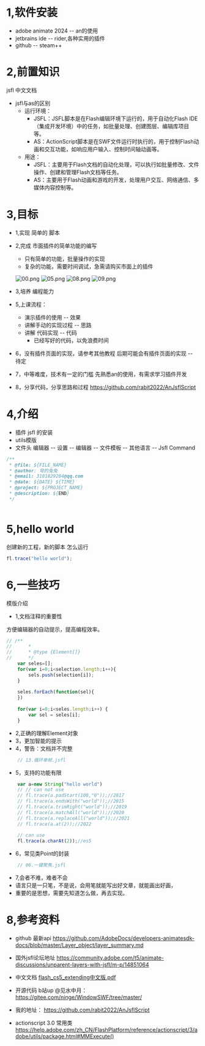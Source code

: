  

# 1,软件安装
* adobe animate 2024 -- an的使用
* jetbrains ide  -- rider,各种实用的插件
* github  --  steam++

# 2,前置知识
jsfl
中文文档

+ jsfl与as的区别
    + 运行环境：
      + JSFL：JSFL脚本是在Flash编辑环境下运行的，用于自动化Flash IDE（集成开发环境）中的任务，如批量处理、创建图层、编辑库项目等。
      + AS：ActionScript脚本是在SWF文件运行时执行的，用于控制Flash动画和交互功能，如响应用户输入、控制时间轴动画等。
    + 用途：
      + JSFL：主要用于Flash文档的自动化处理，可以执行如批量修改、文件操作、创建和管理Flash文档等任务。
      + AS：主要用于Flash动画和游戏的开发，处理用户交互、网络通信、多媒体内容控制等。



# 3,目标
  + 1,实现 简单的 脚本
  + 2,完成 市面插件的简单功能的编写
    - 只有简单的功能，批量操作的实现
    - 复杂的功能，需要时间调试，急需请购买市面上的插件

    ![00.png](./图片/00.png)
    ![05.png](./图片/05.png)
    ![08.png](./图片/08.png)
    ![09.png](./图片/09.png)
    
  + 3,培养 编程能力
  + 5,上课流程：
      - 演示插件的使用  --  效果
      - 讲解手动的实现过程  --  思路
      - 讲解 代码实现  --  代码
        - 已经写好的代码，以免浪费时间 
  + 6，没有插件页面的实现，请参考其他教程
      后期可能会有插件页面的实现 --  待定
  + 7，中等难度，技术有一定的门槛
      先熟悉an的使用，有需求学习插件开发
  + 8，分享代码，分享思路和过程
    https://github.com/rabit2022/AnJsflScript



# 4,介绍
+ 插件 jsfl 的安装
+ utils模版
+ 文件头 
编辑器 -- 设置 -- 编辑器  --  文件模板  --  其他语言  --  Jsfl Command
```javascript
/**
 * @file: ${FILE_NAME}
 * @author: 穹的兔兔
 * @email: 3101829204@qq.com
 * @date: ${DATE} ${TIME}
 * @project: ${PROJECT_NAME}
 * @description: ${END}
 */



```

# 5,hello world

创建新的工程，新的脚本
怎么运行

```javascript
fl.trace("hello world");
```




# 6,一些技巧


模版介绍


+ 1,文档注释的重要性

方便编辑器的自动提示，提高编程效率。
```javascript
// /**
//      * 
//      * @type {Element[]}
//      */
    var seles=[];
    for(var i=0;i<selection.length;i++){
        sels.push(selection[i]);
    }
    
    seles.forEach(function(sel){
    })
    
    for(var i=0;i<seles.length;i++) {
        var sel = seles[i];
    }


```


+ 2,正确的理解Element对象 
+ 3，更加智能的提示
+ 4，警告：文档并不完整

```javascript
    // 13.循环单帧.jsfl

```


+ 5，支持的功能有限
```javascript
    var a=new String("hello world")
    // // can not use
    // fl.trace(a.padStart(100,"0"));//2017
    // fl.trace(a.endsWith("world"));//2015
    // fl.trace(a.trimRight("world"));//2019
    // fl.trace(a.matchAll("world"));//2020
    // fl.trace(a.replaceAll("world"));//2021
    // fl.trace(a.at(2));//2022
    
    // can use
    fl.trace(a.charAt(2));//es5
```


+ 6，常见类Point的封装
```javascript
    // 06.一键聚焦.jsfl
```



+ 7,会者不难，难者不会 
+ 语言只是一只笔，不是说，会用笔就能写出好文章，就能画出好画，
+ 重要的是思想，需要先知道怎么做，再去实现。

# 8,参考资料
* github 最新api
  https://github.com/AdobeDocs/developers-animatesdk-docs/blob/master/Layer_object/layer_summary.md
* 国外jsfl论坛地址
  https://community.adobe.com/t5/animate-discussions/unparent-layers-with-jsfl/m-p/14851064
* 中文文档
[flash_cs5_extending中文版.pdf](../flash_cs5_extending中文版.pdf)

* 开源代码  b站up  @见水中月：
  https://gitee.com/ninge/WindowSWF/tree/master/
* 我的地址：
  https://github.com/rabit2022/AnJsflScript

* actionscript 3.0 常用类
  https://help.adobe.com/zh_CN/FlashPlatform/reference/actionscript/3/adobe/utils/package.html#MMExecute()
